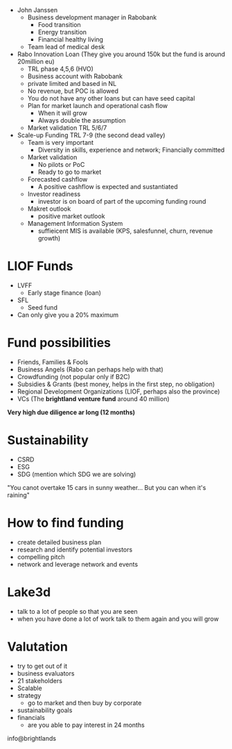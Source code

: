 - John Janssen
	- Business development manager in Rabobank
		- Food transition
		- Energy transition
		- Financial healthy living
	- Team lead of medical desk 
- Rabo Innovation Loan (They give you around 150k but the fund is around 20million eu)
	- TRL phase 4,5,6  (HVO)
	- Business account with Rabobank
	- private limited and based in NL
	- No revenue, but POC is allowed
	- You do not have any other loans but can have seed capital
	- Plan for market launch and operational cash flow
		- When it will grow
		- Always double the assumption
	- Market validation TRL 5/6/7
- Scale-up Funding  TRL 7-9 (the second dead valley)
	- Team is very important 
		- Diversity in skills, experience and network; Financially committed
	- Market validation
		- No pilots or PoC
		- Ready to go to market
	- Forecasted cashflow
		- A positive cashflow is expected and sustantiated
	- Investor readiness
		- investor is on board of part of the upcoming funding round
	- Makret outlook
		- positive market outlook
	- Management Information System
		- suffieicent MIS is available (KPS, salesfunnel, churn, revenue growth)


# LIOF Funds
- LVFF
	- Early stage finance (loan)
- SFL
	- Seed fund
- Can only give you a 20% maximum 


# Fund possibilities
- Friends, Families & Fools
- Business Angels (Rabo can perhaps help with that)
- Crowdfunding (not popular only if B2C)
- Subsidies & Grants (best money, helps in the first step, no obligation) 
- Regional Development Organizations (LIOF, perhaps also the province)
- VCs (The **brightland venture fund** around 40 million)


**Very high due diligence ar long (12 months)**


# Sustainability
- CSRD
- ESG
- SDG (mention which SDG we are solving)


"You canot overtake 15 cars in sunny weather... But you can when it's raining"

# How to find funding
- create detailed business plan
- research and identify potential investors
- compelling pitch
- network and leverage network and events


# Lake3d
- talk to a lot of people so that you are seen
- when you have done a lot of work talk to them again and you will grow



# Valutation
- try to get out of it
- business evaluators
- 21 stakeholders 
- Scalable
- strategy 
	- go to market and then buy by corporate
- sustainability goals
- financials
	- are you able to pay interest in 24 months


info@brightlands